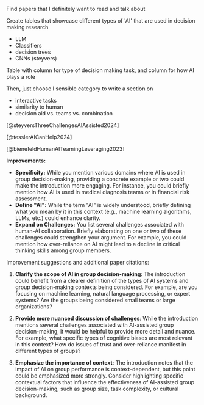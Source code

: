Find papers that I definitely want to read and talk about


Create tables that showcase different types of 'AI' that are used in decision making research
- LLM
- Classifiers
- decision trees
- CNNs (steyvers)

Table with column for type of decision making task, and column for how AI plays a role




Then, just choose I sensible category to write a section on
- interactive tasks
- similarity to human
- decision aid vs. teams vs. combination



[@steyversThreeChallengesAIAssisted2024]

[@tesslerAICanHelp2024]

[@bienefeldHumanAITeamingLeveraging2023]



**Improvements:**

- **Specificity:** While you mention various domains where AI is used in group decision-making, providing a concrete example or two could make the introduction more engaging. For instance, you could briefly mention how AI is used in medical diagnosis teams or in financial risk assessment.
- **Define "AI":** While the term "AI" is widely understood, briefly defining what you mean by it in this context (e.g., machine learning algorithms, LLMs, etc.) could enhance clarity.
- **Expand on Challenges:** You list several challenges associated with human-AI collaboration. Briefly elaborating on one or two of these challenges could strengthen your argument. For example, you could mention how over-reliance on AI might lead to a decline in critical thinking skills among group members.


Improvement suggestions and additional paper citations:

1. **Clarify the scope of AI in group decision-making**: The introduction could benefit from a clearer definition of the types of AI systems and group decision-making contexts being considered. For example, are you focusing on machine learning, natural language processing, or expert systems? Are the groups being considered small teams or large organizations?
    
2. **Provide more nuanced discussion of challenges**: While the introduction mentions several challenges associated with AI-assisted group decision-making, it would be helpful to provide more detail and nuance. For example, what specific types of cognitive biases are most relevant in this context? How do issues of trust and over-reliance manifest in different types of groups?
    
3. **Emphasize the importance of context**: The introduction notes that the impact of AI on group performance is context-dependent, but this point could be emphasized more strongly. Consider highlighting specific contextual factors that influence the effectiveness of AI-assisted group decision-making, such as group size, task complexity, or cultural background.